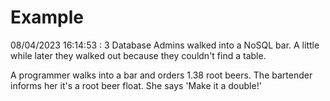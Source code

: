 # Example

<!-- replace-with-date starts -->
08/04/2023 16:14:53 : 3 Database Admins walked into a NoSQL bar. A little while later they walked out because they couldn't find a table.
<!-- replace-with-date ends -->

<!-- replace-with-joke starts -->
A programmer walks into a bar and orders 1.38 root beers. The bartender informs her it's a root beer float. She says 'Make it a double!'
<!-- replace-with-joke ends -->